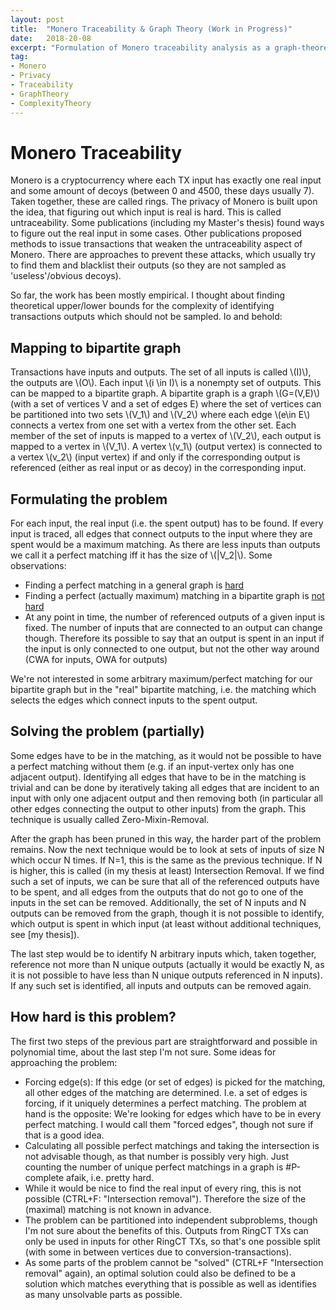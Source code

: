 ```yaml
---
layout: post
title:  "Monero Traceability & Graph Theory (Work in Progress)"
date:   2018-20-08
excerpt: "Formulation of Monero traceability analysis as a graph-theoretic problem"
tag:
- Monero
- Privacy
- Traceability
- GraphTheory
- ComplexityTheory
---
```


# Monero Traceability
Monero is a cryptocurrency where each TX input has exactly one real input and some amount of decoys (between 0 and 4500, these days usually 7).
Taken together, these are called rings.
The privacy of Monero is built upon the idea, that figuring out which input is real is hard. This is called untraceability.
Some publications (including my Master's thesis) found ways to figure out the real input in some cases.
Other publications  proposed methods to issue transactions that weaken the untraceability aspect of Monero. There are approaches to prevent these attacks, which usually try to find them and blacklist their outputs (so they are not sampled as 'useless'/obvious decoys).

So far, the work has been mostly empirical. I thought about finding theoretical upper/lower bounds for the complexity of identifying transactions outputs which should not be sampled. Io and behold:

## Mapping to bipartite graph

Transactions have inputs and outputs. The set of all inputs is called \\(I)\\), the outputs are \\(O\\).
Each input \\(i \in I)\\ is a nonempty set of outputs.
This can be mapped to a bipartite graph. A bipartite graph is a graph \\(G=(V,E)\\) (with a set of vertices V and a set of edges E) where the set of vertices can be partitioned into two sets \\(V_1\\) and \\(V_2\\) where each edge \\(e\in E\\) connects a vertex from one set with a vertex from the other set.
Each member of the set of inputs is mapped to a vertex of \\(V_2\\), each output is mapped to a vertex in \\(V_1\\).
A vertex \\(v_1\\)  (output vertex) is connected to a vertex \\(v_2\\) (input vertex) if and only if the corresponding output is referenced (either as real input or as decoy) in the corresponding input.



## Formulating the problem

For each input, the real input (i.e. the spent output) has to be found. If every input is traced, all edges that connect outputs to the input where they are spent would be a maximum matching. As there are less inputs than outputs we call it a perfect matching iff it has the size of \\(|V_2|\\).
Some observations:

* Finding a perfect matching in a general graph is [hard](https://en.wikipedia.org/wiki/List_of_NP-complete_problems)
* Finding a perfect (actually maximum) matching in a bipartite graph is [not hard](https://www.geeksforgeeks.org/maximum-bipartite-matching/)
* At any point in time, the number of referenced outputs of a given input is fixed. The number of inputs that are connected to an output can change though.
Therefore its possible to say that an output is spent in an input if the input is only connected to one output, but not the other way around (CWA for inputs, OWA for outputs)

We're not interested in some arbitrary maximum/perfect matching for our bipartite graph but in the "real" bipartite matching, i.e. the matching which selects the edges which connect inputs to the spent output.

## Solving the problem (partially)

Some edges have to be in the matching, as it would not be possible to have a perfect matching without them (e.g. if an input-vertex only has one adjacent output).
Identifying all edges that have to be in the matching is trivial and can be done by iteratively taking all edges that are incident to an input with only one adjacent output and then removing both (in particular all other edges connecting the output to other inputs) from the graph. This technique is usually called Zero-Mixin-Removal. 

After the graph has been pruned in this way, the harder part of the problem remains.
Now the next technique would be to look at sets of inputs of size N which occur N times. If N=1, this is the same as the previous technique. If N is higher, this is called (in my thesis at least) Intersection Removal.
If we find such a set of inputs, we can be sure that all of the referenced outputs have to be spent, and all edges from the outputs that do not go to one of the inputs in the set can be removed.
Additionally, the set of N inputs and N outputs can be removed from the graph, though it is not possible to identify, which output is spent in which input (at least without additional techniques, see [my thesis]).

The last step would be to identify N arbitrary inputs which, taken together, reference not more than N unique outputs (actually it would be exactly N, as it is not possible to have less than N unique outputs referenced in N inputs).
If any such set is identified, all inputs and outputs can be removed again.

## How hard is this problem?

The first two steps of the previous part are straightforward and possible in polynomial time, about the last step I'm not sure.
Some ideas for approaching the problem:

* Forcing edge(s): If this edge (or set of edges) is picked for the matching, all other edges of the matching are determined. I.e. a set of edges is forcing, if it uniquely determines a perfect matching. The problem at hand is the opposite: We're looking for edges which have to be in every perfect matching. I would call them "forced edges", though not sure if that is a good idea. 
* Calculating all possible perfect matchings and taking the intersection is not advisable though, as that number is possibly very high. Just counting the number of unique perfect matchings in a graph is #P-complete afaik, i.e. pretty hard.
* While it would be nice to find the real input of every ring, this is not possible (CTRL+F: "Intersection removal"). Therefore the size of the (maximal) matching is not known in advance. 
* The problem can be partitioned into independent subproblems, though I'm not sure about the benefits of this. Outputs from RingCT TXs can only be used in inputs for other RingCT TXs, so that's one possible split (with some in between vertices due to conversion-transactions).
* As some parts of the problem cannot be "solved" (CTRL+F "Intersection removal" again), an optimal solution could also be defined to be a solution which matches everything that is possible as well as identifies as many unsolvable parts as possible.